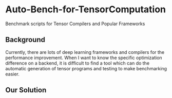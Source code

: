 # Auto-Bench-for-TensorComputation

Benchmark scripts for Tensor Compilers and Popular Frameworks

## Background

Currently, there are lots of deep learning frameworks and compilers for the performance improvement. 
When I want to know the specific optimization difference on a backend, it is difficult to find a tool which can do the 
automatic generation of tensor programs and testing to make benchmarking easier.

## Our Solution

